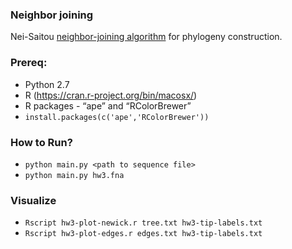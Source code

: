 ### Neighbor joining

Nei-Saitou [neighbor-joining algorithm](https://en.wikipedia.org/wiki/Neighbor_joining) for phylogeny construction.

### Prereq:

- Python 2.7
- R (https://cran.r-project.org/bin/macosx/)
- R packages - “ape” and “RColorBrewer”
- `install.packages(c('ape','RColorBrewer'))`

### How to Run?

- `python main.py <path to sequence file>`
- `python main.py hw3.fna`

### Visualize

- `Rscript hw3-plot-newick.r tree.txt hw3-tip-labels.txt`
- `Rscript hw3-plot-edges.r edges.txt hw3-tip-labels.txt`
